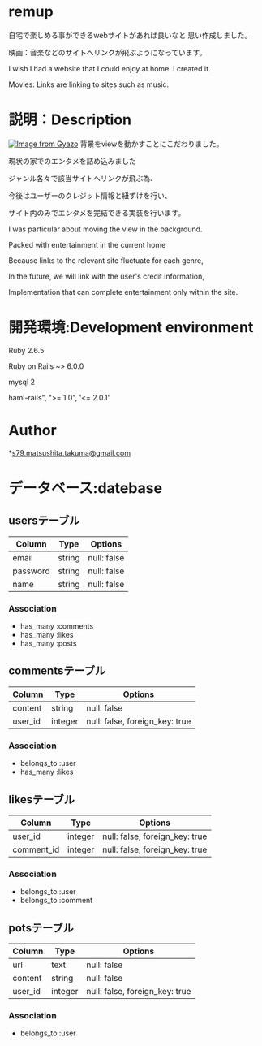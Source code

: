 # remup
 自宅で楽しめる事ができるwebサイトがあれば良いなと
 思い作成しました。
 <p>映画：音楽などのサイトへリンクが飛ぶようになっています。
 <p>I wish I had a website that I could enjoy at home.
 I created it.
 <p>Movies: Links are linking to sites such as music.

# 説明：Description
[![Image from Gyazo](https://i.gyazo.com/a263a5e9f8d460c630f11a9e723420cf.gif)](https://gyazo.com/a263a5e9f8d460c630f11a9e723420cf)
背景をviewを動かすことにこだわりました。
<p>
現状の家でのエンタメを詰め込みました
<p> 
ジャンル各々で該当サイトへリンクが飛ぶ為、
<p>今後はユーザーのクレジット情報と紐ずけを行い、
<p>サイト内のみでエンタメを完結できる実装を行います。
<p>I was particular about moving the view in the background.
<p>
Packed with entertainment in the current home
<p>
Because links to the relevant site fluctuate for each genre,
<p>In the future, we will link with the user's credit information,
<p>Implementation that can complete entertainment only within the site.
 
# 開発環境:Development environment
Ruby 2.6.5
<p>Ruby on Rails ~> 6.0.0
<p>mysql 2
<p>haml-rails", ">= 1.0", '<= 2.0.1'

# Author
*s79.matsushita.takuma@gmail.com

# データベース:datebase 

## usersテーブル

|Column|Type|Options|
|------|----|-------|
|email|string|null: false|
|password|string|null: false|
|name|string|null: false|

### Association
- has_many :comments
- has_many :likes
- has_many :posts

## commentsテーブル

|Column|Type|Options|
|------|----|-------|
|content|string|null: false|
|user_id|integer|null: false, foreign_key: true|

### Association
- belongs_to :user
- has_many :likes

## likesテーブル

|Column|Type|Options|
|------|----|-------|
|user_id|integer|null: false, foreign_key: true|
|comment_id|integer|null: false, foreign_key: true|

### Association
- belongs_to :user
- belongs_to :comment

## potsテーブル
|Column|Type|Options|
|------|----|-------|
|url|text|null: false|
|content|string|null: false|
|user_id|integer|null: false, foreign_key: true|


### Association
- belongs_to :user
